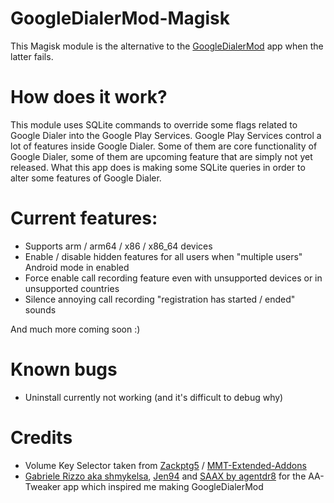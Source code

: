 # GoogleDialerMod-Magisk
This Magisk module is the alternative to the [GoogleDialerMod](https://github.com/jacopotediosi/GoogleDialerMod) app when the latter fails.

# How does it work?
This module uses SQLite commands to override some flags related to Google Dialer into the Google Play Services. 
Google Play Services control a lot of features inside Google Dialer. Some of them are core functionality of Google Dialer, some of them are upcoming feature that are simply not yet released.
What this app does is making some SQLite queries in order to alter some features of Google Dialer.

# Current features:
- Supports arm / arm64 / x86 / x86_64 devices
- Enable / disable hidden features for all users when "multiple users" Android mode in enabled
- Force enable call recording feature even with unsupported devices or in unsupported countries
- Silence annoying call recording "registration has started / ended" sounds

And much more coming soon :)
 
# Known bugs
 - Uninstall currently not working (and it's difficult to debug why)

# Credits
- Volume Key Selector taken from [Zackptg5](https://github.com/Zackptg5) / [MMT-Extended-Addons](https://github.com/Zackptg5/MMT-Extended-Addons)
- [Gabriele Rizzo aka shmykelsa](https://github.com/shmykelsa), [Jen94](https://github.com/jen94) and [SAAX by agentdr8](https://gitlab.com/agentdr8/saax) for the AA-Tweaker app which inspired me making GoogleDialerMod